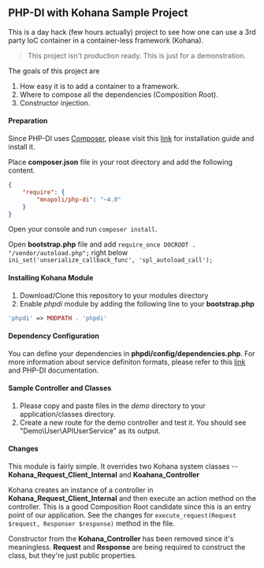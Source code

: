 ## PHP-DI with Kohana Sample Project

This is a day hack (few hours actually) project to see how one can use a 3rd party IoC container in a container-less framework (Kohana).

> This project isn't production ready. This is just for a demonstration.

The goals of this project are

1. How easy it is to add a container to a framework.
2. Where to compose all the dependencies (Composition Root).
3. Constructor injection.


#### Preparation

Since PHP-DI uses [Composer](https://getcomposer.org/), please visit this [link](https://getcomposer.org/doc/00-intro.md) for installation guide and install it.

Place **composer.json** file in your root directory and add the following content.

```json
{
    "require": {
        "mnapoli/php-di": "~4.0"
    }
}
```

Open your console and run ```composer install```.

Open **bootstrap.php** file and add ```require_once DOCROOT . "/vendor/autoload.php";``` right below ```ini_set('unserialize_callback_func', 'spl_autoload_call');```

#### Installing Kohana Module

1. Download/Clone this repository to your modules directory
2. Enable *phpdi* module by adding the following line to your **bootstrap.php**

```php
'phpdi' => MODPATH . 'phpdi'
```

#### Dependency Configuration

You can define your dependencies in **phpdi/config/dependencies.php**. For more information about service definiton formats, please refer to this [link](http://php-di.org/doc/definition.html) and PHP-DI documentation.

#### Sample Controller and Classes

1. Please copy and paste files in the *demo* directory to your application/classes directory.
2. Create a new route for the demo controller and test it. You should see "Demo\User\APIUserService" as its output.

#### Changes

This module is fairly simple. It overrides two Kohana system classes -- **Kohana_Request_Client_Internal** and **Koahana_Controller**

Kohana creates an instance of a controller in **Kohana_Request_Client_Internal** and then execute an action method on the controller. This is a good Composition Root candidate since this is an entry point of our application. See the changes for ```execute_request(Request $request, Responser $response)``` method in the file.

Constructor from the **Kohana_Controller** has been removed since it's meaningless. **Request** and **Response** are being required to construct the class, but they're just public properties.
